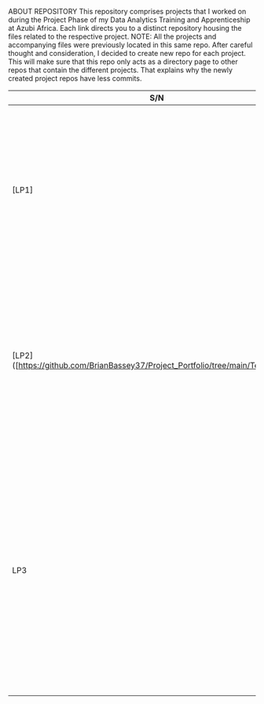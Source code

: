 ABOUT REPOSITORY
This repository comprises projects that I worked on during the Project Phase of my Data Analytics Training and Apprenticeship at Azubi Africa. Each link directs you to a distinct repository housing the files related to the respective project.
NOTE: All the projects and accompanying files were previously located in this same repo. After careful thought and consideration, I decided to create new repo for each project. This will make sure that this repo only acts as a directory page to other repos that contain the different projects. That explains why the newly created project repos have less commits.

| S/N | PROJECT NAME                                             | DESCRIPTION                                                                                                                                            | STATUS   | ARTICLE               |
|-----|---------------------------------------------------------|--------------------------------------------------------------------------------------------------------------------------------------------------------|----------|------------------------|
|[LP1] | Indian Start-up Ecosystem Funding - Data Analysis Project | This Project analyzes funding received by start-ups in India from 2018 to 2021. Analysis is made in a Jupyter notebook. Microsoft Power BI is used for insights visualizations | Completed | LinkedIn, Medium       |
|[LP2] ([https://github.com/BrianBassey37/Project_Portfolio/tree/main/Telco_churn])| Telecommunication Customer Attrition - Classification Project | In this Classification Project, I aim to find the likelihood of a customer leaving the company, the key indicators of churn as well as the retention strategies that can be implemented to avert this problem | Completed | Medium                 |
| LP3 | Store Sales - Time Series Forecasting - Regression Project | In this time series forecasting project, I predict store sales on data from Corporation Favorita, a large Ecuadorian-based grocery retailer. Specifically, I build a model that more accurately predicts the unit sales for thousands of items sold at different Favorita stores | Completed | Medium                 |
